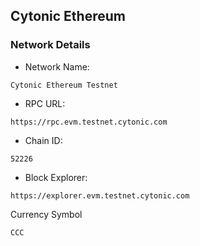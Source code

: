 ## Cytonic Ethereum
### Network Details
- Network Name:
```
Cytonic Ethereum Testnet
```
- RPC URL:
```
https://rpc.evm.testnet.cytonic.com
```
- Chain ID:
```
52226
```
- Block Explorer:
```
https://explorer.evm.testnet.cytonic.com
```
Currency Symbol
```
ССС
```

